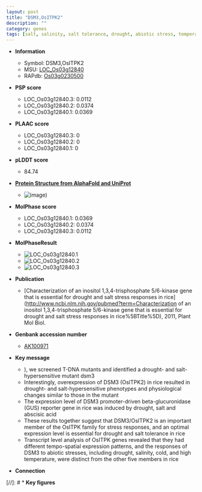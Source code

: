 ```yaml
---
layout: post
title: "DSM3,OsITPK2"
description: ""
category: genes
tags: [salt, salinity, salt tolerance, drought, abiotic stress, temperature]
---
```


* **Information**  
    + Symbol: DSM3,OsITPK2  
    + MSU: [LOC_Os03g12840](http://rice.plantbiology.msu.edu/cgi-bin/ORF_infopage.cgi?orf=LOC_Os03g12840)  
    + RAPdb: [Os03g0230500](http://rapdb.dna.affrc.go.jp/viewer/gbrowse_details/irgsp1?name=Os03g0230500)  

* **PSP score**  
    + LOC_Os03g12840.3: 0.0112 
    + LOC_Os03g12840.2: 0.0374 
    + LOC_Os03g12840.1: 0.0369 

* **PLAAC score**  
    + LOC_Os03g12840.3: 0 
    + LOC_Os03g12840.2: 0 
    + LOC_Os03g12840.1: 0 

* **pLDDT score**
    + 84.74

* **[Protein Structure from AlphaFold and UniProt](https://www.uniprot.org/uniprotkb/Q10PL5/entry#structure)**
    + ![image](https://ricepsp.github.io/images/Q1/AF-Q10PL5-F1.png))

* **MolPhase score**
    + LOC_Os03g12840.1: 0.0369
    + LOC_Os03g12840.2: 0.0374
    + LOC_Os03g12840.3: 0.0112

* **MolPhaseResult**
    + ![LOC_Os03g12840.1](https://ricepsp.github.io/pictures/LOC_Os03g/LOC_Os03g12840.1.png)
    + ![LOC_Os03g12840.2](https://ricepsp.github.io/pictures/LOC_Os03g/LOC_Os03g12840.2.png)
    + ![LOC_Os03g12840.3](https://ricepsp.github.io/pictures/LOC_Os03g/LOC_Os03g12840.3.png)

* **Publication**  
    + [Characterization of an inositol 1,3,4-trisphosphate 5/6-kinase gene that is essential for drought and salt stress responses in rice](http://www.ncbi.nlm.nih.gov/pubmed?term=Characterization of an inositol 1,3,4-trisphosphate 5/6-kinase gene that is essential for drought and salt stress responses in rice%5BTitle%5D), 2011, Plant Mol Biol.

* **Genbank accession number**  
    + [AK100971](http://www.ncbi.nlm.nih.gov/nuccore/AK100971)

* **Key message**  
    + ), we screened T-DNA mutants and identified a drought- and salt-hypersensitive mutant dsm3
    + Interestingly, overexpression of DSM3 (OsITPK2) in rice resulted in drought- and salt-hypersensitive phenotypes and physiological changes similar to those in the mutant
    + The expression level of DSM3 promoter-driven beta-glucuronidase (GUS) reporter gene in rice was induced by drought, salt and abscisic acid
    + These results together suggest that DSM3/OsITPK2 is an important member of the OsITPK family for stress responses, and an optimal expression level is essential for drought and salt tolerance in rice
    + Transcript level analysis of OsITPK genes revealed that they had different tempo-spatial expression patterns, and the responses of DSM3 to abiotic stresses, including drought, salinity, cold, and high temperature, were distinct from the other five members in rice

* **Connection**  

[//]: # * **Key figures**  


